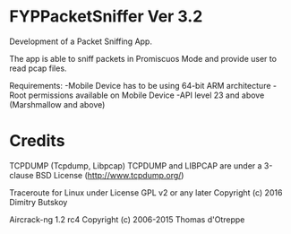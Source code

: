 # FYPPacketSniffer Ver 3.2

Development of a Packet Sniffing App.

The app is able to sniff packets in Promiscuos Mode and provide user to read pcap files.

Requirements:
    -Mobile Device has to be using 64-bit ARM architecture
    -Root permissions available on Mobile Device
    -API level 23 and above (Marshmallow and above)

# Credits
TCPDUMP (Tcpdump, Libpcap) TCPDUMP and LIBPCAP are under a 3-clause BSD License
(http://www.tcpdump.org/)

Traceroute for Linux under License GPL v2 or any later
Copyright (c) 2016 Dimitry Butskoy

Aircrack-ng 1.2 rc4
Copyright (c) 2006-2015 Thomas d'Otreppe
